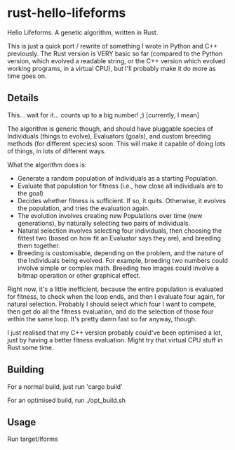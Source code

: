 rust-hello-lifeforms
====================

Hello Lifeforms.  A genetic algorithm, written in Rust.

This is just a quick port / rewrite of something I wrote in Python and C++
previously.  The Rust version is VERY basic so far (compared to the Python
version, which evolved a readable string, or the C++ version which evolved
working programs, in a virtual CPU), but I'll probably make it do more
as time goes on.


Details
-------

This... wait for it... counts up to a big number! ;)  [currently, I mean]

The algorithm is generic though, and should have pluggable species of Individuals (things to evolve), Evaluators (goals), and custom breeding methods (for different species) soon.  This will make it capable of doing lots of things, in lots of different ways.

What the algorithm does is:

* Generate a random population of Individuals as a starting Population.
* Evaluate that population for fitness (i.e., how close all individuals are to the goal)
* Decides whether fitness is sufficient.  If so, it quits.  Otherwise, it evolves the population, and tries the evaluation again.
* The evolution involves creating new Populations over time (new generations), by naturally selecting two pairs of individuals.
* Natural selection involves selecting four individuals, then choosing the fittest two (based on how fit an Evaluator says they are), and breeding them together.
* Breeding is customisable, depending on the problem, and the nature of the Individuals being evolved.  For example, breeding two numbers could involve simple or complex math.  Breeding two images could involve a bitmap operation or other graphical effect.

Right now, it's a little inefficient, because the entire population is evaluated for fitness, to check when the loop ends, and then I evaluate four again, for natural selection. Probably I should select which four I want to compete, then get do all the fitness evaluation, and do the selection of those four within the same loop. It's pretty damn fast so far anyway, though.

I just realised that my C++ version probably could've been optimised a lot, just by having a better fitness evaluation. Might try that virtual CPU stuff in Rust some time.



Building
--------

For a normal build, just run 'cargo build'

For an optimised build, run ./opt_build.sh


Usage
-----

Run target/lforms


